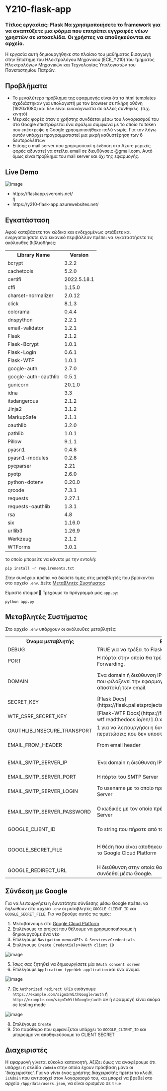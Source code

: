 # Y210-flask-app

### Τίτλος εργασίας: Flask Να χρησιμοποιήσετε το framework για να αναπτύξετε μια φόρμα που επιτρέπει εγγραφές νέων χρηστών σε ιστοσελίδα. Οι χρήστες να αποθηκεύονται σε αρχείο.

Η εργασία αυτή δημιουργήθηκε στο πλαίσιο του μαθήματος Εισαγωγή στην Επιστήμη του Ηλεκτρολόγου Μηχανικού (ECE_Y210) του τμήματος Ηλεκτρολόγων Μηχανικών και Τεχνολογίας Υπολογιστών του Πανεπιστημίου Πατρών.

## Προβλήματα
<ul>
  <li>Το μεγαλύτερο πρόβλημα της εφαρμογής είναι ότι τα html templates σχεδιάστηκαν για υπολογιστή με τον browser σε πλήρη οθόνη (1920x1080) και δεν είναι ευανάγνωστα σε άλλες συνθήκες. (π.χ. κινητό)</li>
  <li>Μερικές φορές όταν ο χρήστης συνδέεται μέσω του λογαριασμού του στο Google επιστρέφεται ένα σφάλμα σύμφωνα με το οποίο το token που επέστρεψε η Google χρησιμοποιήθηκε πολύ νωρίς. Για τον λόγω αυτόν υπάρχει προγραμματιστεί μια μικρή καθυστέρηση των 6 δευτερολέπτων</li>
  <li>Επίσης ο mail server που χρησιμοποιεί η έκδοση στο Azure μερικές φορές αδυνατεί να στείλει email σε διευθύνσεις @gmail.com. Αυτό όμως είναι πρόβλημα του mail server και όχι της εφαρμογής.</li>
</ul>

## Live Demo

![image](https://user-images.githubusercontent.com/62189294/173064754-6f1b62d3-5ace-46c8-b8e4-27c4b5dd5194.png)

<ul>
  <li>https://flaskapp.sveronis.net/</li> ή
  <li>https://y210-flask-app.azurewebsites.net/</li>
</ul>

## Εγκατάσταση
Αφού κατεβάσετε τον κώδικα και ενδεχομένως φτιάξετε και ενεργοποιήσετε ένα εικονικό περιβάλλον πρέπει να εγκαταστήσετε τις ακόλουθες βιβλιοθήκες:

<table>
  <tr>
    <th>Library Name</th>
    <th>Version</th>
  </tr>
  <tr>
    <td>bcrypt</td>
    <td>3.2.2</td>
  </tr>
  <tr>
    <td>cachetools</td>
    <td>5.2.0</td>
  </tr>
  <tr>
    <td>certifi</td>
    <td>2022.5.18.1</td>
  </tr>
  <tr>
    <td>cffi</td>
    <td>1.15.0</td>
  </tr>
  <tr>
    <td>charset-normalizer</td>
    <td>2.0.12</td>
  </tr>
  <tr>
    <td>click</td>
    <td>8.1.3</td>
  </tr>
  <tr>
    <td>colorama</td>
    <td>0.4.4</td>
  </tr>
  <tr>
    <td>dnspython</td>
    <td>2.2.1</td>
  </tr>
  <tr>
    <td>email-validator</td>
    <td>1.2.1</td>
  </tr>
  <tr>
    <td>Flask</td>
    <td>2.1.2</td>
  </tr>
  <tr>
    <td>Flask-Bcrypt</td>
    <td>1.0.1</td>
  </tr>
  <tr>
    <td>Flask-Login</td>
    <td>0.6.1</td>
  </tr>
  <tr>
    <td>Flask-WTF</td>
    <td>1.0.1</td>
  </tr>
  <tr>
    <td>google-auth</td>
    <td>2.7.0</td>
  </tr>
  <tr>
    <td>google-auth-oauthlib</td>
    <td>0.5.1</td>
  </tr>
  <tr>
    <td>gunicorn</td>
    <td>20.1.0</td>
  </tr>
  <tr>
    <td>idna</td>
    <td>3.3</td>
  </tr>
  <tr>
    <td>itsdangerous</td>
    <td>2.1.2</td>
  </tr>
  <tr>
    <td>Jinja2</td>
    <td>3.1.2</td>
  </tr>
  <tr>
    <td>MarkupSafe</td>
    <td>2.1.1</td>
  </tr>
  <tr>
    <td>oauthlib</td>
    <td>3.2.0</td>
  </tr>
  <tr>
    <td>pathlib</td>
    <td>1.0.1</td>
  </tr>
  <tr>
    <td>Pillow</td>
    <td>9.1.1</td>
  </tr>
  <tr>
    <td>pyasn1</td>
    <td>0.4.8</td>
  </tr>
  <tr>
    <td>pyasn1-modules</td>
    <td>0.2.8</td>
  </tr>
  <tr>
    <td>pycparser</td>
    <td>2.21</td>
  </tr>
  <tr>
    <td>pyotp</td>
    <td>2.6.0</td>
  </tr>
  <tr>
    <td>python-dotenv</td>
    <td>0.20.0</td>
  </tr>
  <tr>
    <td>qrcode</td>
    <td>7.3.1</td>
  </tr>
  <tr>
    <td>requests</td>
    <td>2.27.1</td>
  </tr>
  <tr>
    <td>requests-oauthlib</td>
    <td>1.3.1</td>
  </tr>
  <tr>
    <td>rsa</td>
    <td>4.8</td>
  </tr>
  <tr>
    <td>six</td>
    <td>1.16.0</td>
  </tr>
  <tr>
    <td>urllib3</td>
    <td>1.26.9</td>
  </tr>
  <tr>
    <td>Werkzeug</td>
    <td>2.1.2</td>
  </tr>
  <tr>
    <td>WTForms</td>
    <td>3.0.1</td>
  </tr>
</table>

το οποίο μπορείτε να κάνετε με την εντολή:
```
pip install -r requirements.txt
```

Στην συνέχεια πρέπει να δώσετε τιμές στις μεταβλητές που βρίσκονται στο αρχείο `.env`. Δείτε [Μεταβλητές Συστήματος](https://github.com/sotiris08/Y210-flask-app/blob/main/README.md#%CE%BC%CE%B5%CF%84%CE%B1%CE%B2%CE%BB%CE%B7%CF%84%CE%AD%CF%82-%CF%83%CF%85%CF%83%CF%84%CE%AE%CE%BC%CE%B1%CF%84%CE%BF%CF%82)

Είμαστε έτοιμοι!:tada: Τρέχουμε το πρόγραμμά μας `app.py`:
```
python app.py
```

## Μεταβλητές Συστήματος
Στο αρχείο `.env` υπάρχουν οι ακόλουθες μεταβλητές:

<table>
  <tr>
    <th>Όνομα μεταβλητής</th>
    <th>Επεξήγηση</th>
    <th>Αποδεκτές Τιμές</th>
  </tr>
  <tr>
    <td>DEBUG</td>
    <td>TRUE για να τρέξει το Flask σε debug mode. Διαφορετικά False</td>
    <td>TRUE | FALSE</td>
  </tr>
  <tr>
    <td>PORT</td>
    <td>Η πόρτα στην οποία θα τρέξει η εφαρμογή. Απαιτείται Port Forwarding.</td>
    <td>1 - 65535</td>
  </tr>
  <tr>
    <td>DOMAIN</td>
    <td>Ένα domain ή διεύθυνση IP που να δείχνει στον υπολογιστεί που φιλοξενεί την εφαρμογή. Χρησιμοποιείται κατα την αποστολή των email.</td>
    <td>Ένα domain ή διεύθυνση IP που να δείχνει στον υπολογιστεί που φιλοξενεί την εφαρμογή</td>
  </tr>
  <tr>
    <td>SECRET_KEY</td>
    <td>[Flask Docs](https://flask.palletsprojects.com/en/2.1.x/config/#SECRET_KEY)</td>
    <td>Ένα οποιοδήποτε string</td>
  </tr>
  <tr>
    <td>WTF_CSRF_SECRET_KEY</td>
    <td>[Flask-WTF Docs](https://flask-wtf.readthedocs.io/en/1.0.x/config/)</td>
    <td>Ένα οποιοδήποτε string</td>
  </tr>
  <tr>
    <td>OAUTHLIB_INSECURE_TRANSPORT</td>
    <td>1 για να λειτουργήσει η δυνατότητα σύνδεσης μέσω Google σε περιπτώσεις που δεν υποστηρίζεται https. Διαφορετικά 0</td>
    <td>0 | 1</td>
  </tr>
  <tr>
    <td>EMAIL_FROM_HEADER</td>
    <td>From email header</td>
    <td>Name &lt;soneone@example.com&gt;</td>
  </tr>
  <tr>
    <td>EMAIL_SMTP_SERVER_IP</td>
    <td>Ένα domain η διεύθυνση IP που να δείχνει στον SMTP Server</td>
    <td>Ένα domain η διεύθυνση IP που να δείχνει στον SMTP Server</td>
  </tr>
  <tr>
    <td>EMAIL_SMTP_SERVER_PORT</td>
    <td>Η πόρτα του SMTP Server</td>
    <td>25 | 465 | 587 | 2525</td>
  </tr>
  <tr>
    <td>EMAIL_SMTP_SERVER_LOGIN</td>
    <td>Το usename με το οποίο πρέπει να γίνει η σύνδεση στον SMTP Server</td>
    <td>Το usename με το οποίο πρέπει να γίνει η σύνδεση στον SMTP Server</td>
  </tr>
  <tr>
    <td>EMAIL_SMTP_SERVER_PASSWORD</td>
    <td>Ο κωδικός με τον οποίο πρέπει να γίνει η σύνδεση στον SMTP Server</td>
    <td>Ο κωδικός με τον οποίο πρέπει να γίνει η σύνδεση στον SMTP Server</td>
  </tr>
  <tr>
    <td>GOOGLE_CLIENT_ID</td>
    <td>Το string που πήρατε από το Google Cloud Platform</td>
    <td>Το string που πήρατε από το Google Cloud Platform</td>
  </tr>
  <tr>
    <td>GOOGLE_SECRET_FILE</td>
    <td>Η θέση που είναι αποθηκευμένο το αρχείο που κατεβάσατε από το Google Cloud Platform</td>
    <td>Η θέση που είναι αποθηκευμένο το αρχείο που κατεβάσατε από το Google Cloud Platform</td>
  </tr>
  <tr>
    <td>GOOGLE_REDIRECT_URL</td>
    <td>Η διεύθυνση στην οποία θα επιστρέφει ο χρήστης αφού συνδεθεί μέσω Google.</td>
    <td>/signInWithGoogle/auth</td>
  </tr>
</table>

## Σύνδεση με Google
Για να λειτουργήσει η δυνατότητα σύνδεσης μέσω Google πρέπει να δηλωθούν στο αρχείο `.env` οι μεταβλητές `GOOGLE_CLIENT_ID` και `GOOGLE_SECRET_FILE`. Για να βρούμε αυτές τις τιμές:

1. Μεταβαίνουμε στο [Google Cloud Platform](https://console.cloud.google.com/)
2. Επιλέγουμε το project που θέλουμε να χρησιμοποιήσουμε ή δημιουργούμε ένα νέο
3. Επιλέγουμε `Navigation menu`>`APIs & Services`>`Credentials`
4. Επιλέγουμε `Create Credentials`>`OAuth client ID`

![image](https://user-images.githubusercontent.com/62189294/173060712-6de4e576-9717-4118-85d1-be1d74055528.png)

5. Ίσως σας ζητηθεί να δημιουργίσετε μία `OAuth consent screen`
6. Επιλέγουμε `Application type`:`Web application` και ένα όνομα.
 
![image](https://user-images.githubusercontent.com/62189294/173060944-b0325ed8-02e9-4d07-97ae-eec1daaf81c7.png)

7. Ως `Authorized redirect URIs` εισάγουμε `https://example.com/signInWithGoogle/auth` ή `http://example.com/signInWithGoogle/auth` αν ή εφαρμογή είναι ακόμα σε testing mode
 
![image](https://user-images.githubusercontent.com/62189294/173061912-460b8e69-5d91-4451-8b58-318b40ffb278.png)

8. Επιλέγουμε `Create`
9. Στο παράθυρο που εμφανίζεται υπάρχει το `GOOGLE_CLIENT_ID` και μπορούμε να αποθηκεύσουμε το CLIENT SECRET

## Διαχειριστές
Η εφαρμογή γίνεται εύκολα κατανοητή. Αξίζει όμως να αναφέρουμε ότι υπάρχει η σελίδα `/admin` στην οποία έχουν πρόσβαση μόνο οι 'διαχειριστές'. Για να γίνει ένας χρήστης διαχειριστής πρέπει το κλειδί `isAdmin` που αντισοιχεί στον λογαριασμό του, και μπορεί να βρεθεί στο αρχείο `/App/data/users.json`, να είναι ορισμένο σε `true`
